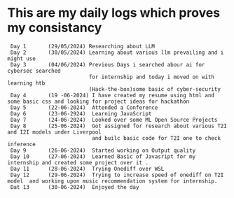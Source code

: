 # This are my daily logs which proves my consistancy
     Day 1       (29/05/2024) Researching about LLM
     Day 2       (30/05/2024) Learning about various llm prevailing and i might use
     Day 3       (04/06/2024) Previous Days i searched abour ai for cybersec searched 
                              for internship and today i moved on with learning htb
                              (Hack-the-box)some basic of cyber-security
     Day 4       (19 -06-2024) I have created my resume using html and some basic css and looking for project ideas for hackathon 
     Day 5       (22-06-2024)  Attended a Conference
     Day 6       (23-06-2924)  Learning JavaScript
     Day 7       (24-06-2024)  Looked over some ML Open Source Projects
     Day 8       (25-06-2024)  Got assigned for research about various T2I and I2I models under Liverpool
                               and builc basic code for T2I one to check inference 
     Day 9       (26-06-2024)  Started working on Output quality 
     Day 10      (27-06-2024)  Learned Basic of Javasript for my internship and created some project over it .
     Day 11      (28-06-2024)  Trying Onediff over WSL 
     Day 12      (29-06-2024)  Trying to increase speed of onediff on T2I model  and working upon music recommendation system for internship.
     Dat 13      (30-06-2024)  Enjoyed the day
